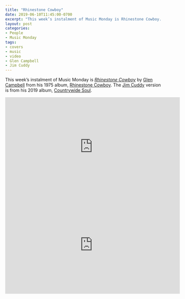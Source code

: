 ```yaml
---
title: "Rhinestone Cowboy"
date: 2019-06-10T11:45:00-0700
excerpt: "This week’s instalment of Music Monday is Rhinestone Cowboy. The 1975 Glen Campbell original and a 2019 cover by Jim Cuddy."
layout: post
categories:
- People
- Music Monday
tags:
- covers
- music
- video
- Glen Campbell
- Jim Cuddy
---
```

This week’s instalment of Music Monday is [_Rhinestone Cowboy_](https://en.wikipedia.org/wiki/Rhinestone_Cowboy) by
[Glen Campbell](http://www.glencampbell.com/) from his 1975 album,
[Rhinestone Cowboy](https://en.wikipedia.org/wiki/Rhinestone_Cowboy_(album)). The [Jim Cuddy](http://jimcuddy.com/)
version is from his 2019 album, [Countrywide Soul](https://www.jimcuddy.com/discography/countrywide-soul/).

<div class="video-container">
<iframe width="560" height="315" src="https://www.youtube.com/embed/8kAU3B9Pi_U" frameborder="0" allowfullscreen title="Video: Rhinestone Cowboy by Glen Campbell"></iframe>
</div>

<div class="video-container">
<iframe width="560" height="315" src="https://www.youtube.com/embed/fPU5o5jsEhM" frameborder="0" allowfullscreen title="Video: Rhinestone Cowboy by Jim Cuddy"></iframe>
</div>
